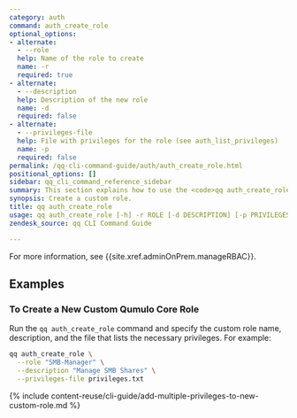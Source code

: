 ```yaml
---
category: auth
command: auth_create_role
optional_options:
- alternate:
  - --role
  help: Name of the role to create
  name: -r
  required: true
- alternate:
  - --description
  help: Description of the new role
  name: -d
  required: false
- alternate:
  - --privileges-file
  help: File with privileges for the role (see auth_list_privileges)
  name: -p
  required: false
permalink: /qq-cli-command-guide/auth/auth_create_role.html
positional_options: []
sidebar: qq_cli_command_reference_sidebar
summary: This section explains how to use the <code>qq auth_create_role</code> command.
synopsis: Create a custom role.
title: qq auth_create_role
usage: qq auth_create_role [-h] -r ROLE [-d DESCRIPTION] [-p PRIVILEGES_FILE]
zendesk_source: qq CLI Command Guide

---
```

For more information, see {{site.xref.adminOnPrem.manageRBAC}}.

## Examples

### To Create a New Custom Qumulo Core Role
Run the `qq auth_create_role` command and specify the custom role name, description, and the file that lists the necessary privileges. For example:

```bash
qq auth_create_role \
  --role "SMB-Manager" \
  --description "Manage SMB Shares" \
  --privileges-file privileges.txt
```

{% include content-reuse/cli-guide/add-multiple-privileges-to-new-custom-role.md %}
